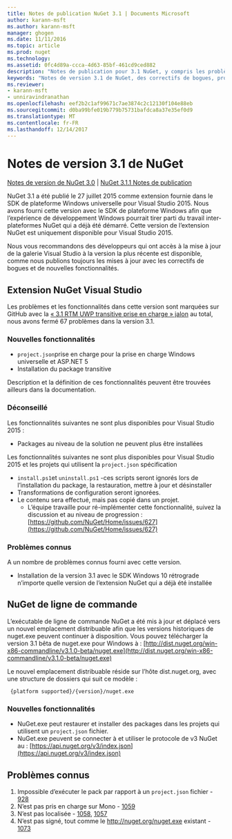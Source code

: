 ```yaml
---
title: Notes de publication NuGet 3.1 | Documents Microsoft
author: karann-msft
ms.author: karann-msft
manager: ghogen
ms.date: 11/11/2016
ms.topic: article
ms.prod: nuget
ms.technology: 
ms.assetid: 0fc4d89a-ccca-4d63-85bf-461cd9ced882
description: "Notes de publication pour 3.1 NuGet, y compris les problèmes connus, les correctifs de bogues, les fonctionnalités ajoutées et dcr."
keywords: "Notes de version 3.1 de NuGet, des correctifs de bogues, problèmes connus, ajouté des fonctionnalités, DCR"
ms.reviewer:
- karann-msft
- unniravindranathan
ms.openlocfilehash: eef2b2c1af99671c7ae3874c2c12130f104e88eb
ms.sourcegitcommit: d0ba99bfe019b779b75731bafdca8a37e35ef0d9
ms.translationtype: MT
ms.contentlocale: fr-FR
ms.lasthandoff: 12/14/2017
---
```

# <a name="nuget-31-release-notes"></a>Notes de version 3.1 de NuGet

[Notes de version de NuGet 3.0](../release-notes/nuget-3.0.0.md) | [NuGet 3.1.1 Notes de publication](../release-notes/nuget-3.1.1.md)

NuGet 3.1 a été publié le 27 juillet 2015 comme extension fournie dans le SDK de plateforme Windows universelle pour Visual Studio 2015. Nous avons fourni cette version avec le SDK de plateforme Windows afin que l’expérience de développement Windows pourrait tirer parti du travail inter-plateformes NuGet qui a déjà été démarré. Cette version de l’extension NuGet est uniquement disponible pour Visual Studio 2015.

Nous vous recommandons des développeurs qui ont accès à la mise à jour de la galerie Visual Studio à la version la plus récente est disponible, comme nous publions toujours les mises à jour avec les correctifs de bogues et de nouvelles fonctionnalités.

## <a name="nuget-visual-studio-extension"></a>Extension NuGet Visual Studio

Les problèmes et les fonctionnalités dans cette version sont marquées sur GitHub avec la [« 3.1 RTM UWP transitive prise en charge » jalon](https://github.com/NuGet/Home/issues?utf8=%E2%9C%93&q=is%3Aclosed+milestone%3A%223.1+RTM+UWP+transitive+support%22+) au total, nous avons fermé 67 problèmes dans la version 3.1.

### <a name="new-features"></a>Nouvelles fonctionnalités

* `project.json`prise en charge pour la prise en charge Windows universelle et ASP.NET 5
* Installation du package transitive

Description et la définition de ces fonctionnalités peuvent être trouvées ailleurs dans la documentation.

### <a name="deprecated"></a>Déconseillé

Les fonctionnalités suivantes ne sont plus disponibles pour Visual Studio 2015 :

* Packages au niveau de la solution ne peuvent plus être installées

Les fonctionnalités suivantes ne sont plus disponibles pour Visual Studio 2015 et les projets qui utilisent la `project.json` spécification

* `install.ps1`et `uninstall.ps1` -ces scripts seront ignorés lors de l’installation du package, la restauration, mettre à jour et désinstaller
* Transformations de configuration seront ignorées.
* Le contenu sera effectué, mais pas copié dans un projet.
    * L’équipe travaille pour ré-implémenter cette fonctionnalité, suivez la discussion et au niveau de progression : [https://github.com/NuGet/Home/issues/627](https://github.com/NuGet/Home/issues/627)


### <a name="known-issues"></a>Problèmes connus

A un nombre de problèmes connus fourni avec cette version.

* Installation de la version 3.1 avec le SDK Windows 10 rétrograde n’importe quelle version de l’extension NuGet qui a déjà été installée

## <a name="nuget-command-line"></a>NuGet de ligne de commande

L’exécutable de ligne de commande NuGet a été mis à jour et déplacé vers un nouvel emplacement distribuable afin que les versions historiques de nuget.exe peuvent continuer à disposition.  Vous pouvez télécharger la version 3.1 bêta de nuget.exe pour Windows à : [http://dist.nuget.org/win-x86-commandline/v3.1.0-beta/nuget.exe](http://dist.nuget.org/win-x86-commandline/v3.1.0-beta/nuget.exe)

Le nouvel emplacement distribuable réside sur l’hôte dist.nuget.org, avec une structure de dossiers qui suit ce modèle :

     {platform supported}/{version}/nuget.exe

### <a name="new-features"></a>Nouvelles fonctionnalités

* NuGet.exe peut restaurer et installer des packages dans les projets qui utilisent un `project.json` fichier.
* NuGet.exe peuvent se connecter à et utiliser le protocole de v3 NuGet au : [https://api.nuget.org/v3/index.json](https://api.nuget.org/v3/index.json)

## <a name="known-issues"></a>Problèmes connus ##

1.    Impossible d’exécuter le pack par rapport à un `project.json` fichier - [928](https://github.com/NuGet/Home/issues/928)
2.    N’est pas pris en charge sur Mono - [1059](https://github.com/NuGet/Home/issues/1059)
3.    N’est pas localisée - [1058](https://github.com/NuGet/Home/issues/1058), [1057](https://github.com/NuGet/Home/issues/1057)
4.    N’est pas signé, tout comme le http://nuget.org/nuget.exe existant - [1073](https://github.com/NuGet/Home/issues/1073)
